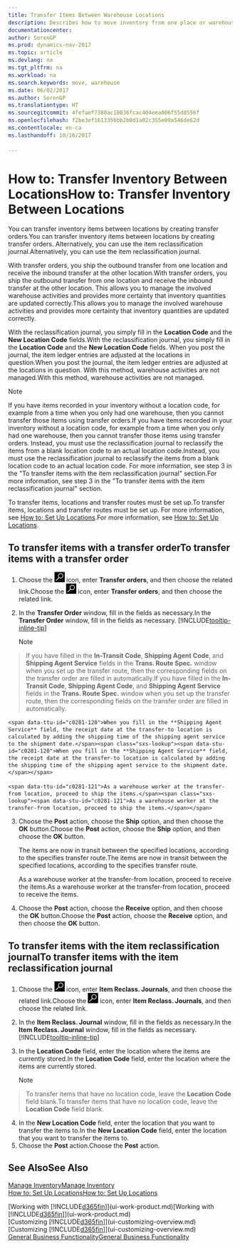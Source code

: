 ```yaml
---
title: Transfer Items Between Warehouse Locations
description: Describes how to move inventory from one place or warehouse to another, either with the reclassification journal or with transfer orders.
documentationcenter: 
author: SorenGP
ms.prod: dynamics-nav-2017
ms.topic: article
ms.devlang: na
ms.tgt_pltfrm: na
ms.workload: na
ms.search.keywords: move, warehouse
ms.date: 06/02/2017
ms.author: SorenGP
ms.translationtype: HT
ms.sourcegitcommit: 4fefaef7380ac10836fcac404eea006f55d8556f
ms.openlocfilehash: f2be3ef1613356bb2b0d1a02c355e09a546de62d
ms.contentlocale: en-ca
ms.lasthandoff: 10/16/2017

---
```

# <a name="how-to-transfer-inventory-between-locations"></a><span data-ttu-id="c0281-103">How to: Transfer Inventory Between Locations</span><span class="sxs-lookup"><span data-stu-id="c0281-103">How to: Transfer Inventory Between Locations</span></span>
<span data-ttu-id="c0281-104">You can transfer inventory items between locations by creating transfer orders.</span><span class="sxs-lookup"><span data-stu-id="c0281-104">You can transfer inventory items between locations by creating transfer orders.</span></span> <span data-ttu-id="c0281-105">Alternatively, you can use the item reclassification journal.</span><span class="sxs-lookup"><span data-stu-id="c0281-105">Alternatively, you can use the item reclassification journal.</span></span>

<span data-ttu-id="c0281-106">With transfer orders, you ship the outbound transfer from one location and receive the inbound transfer at the other location.</span><span class="sxs-lookup"><span data-stu-id="c0281-106">With transfer orders, you ship the outbound transfer from one location and receive the inbound transfer at the other location.</span></span> <span data-ttu-id="c0281-107">This allows you to manage the involved warehouse activities and provides more certainty that inventory quantities are updated correctly.</span><span class="sxs-lookup"><span data-stu-id="c0281-107">This allows you to manage the involved warehouse activities and provides more certainty that inventory quantities are updated correctly.</span></span>

<span data-ttu-id="c0281-108">With the reclassification journal, you simply fill in the **Location Code** and the **New Location Code** fields.</span><span class="sxs-lookup"><span data-stu-id="c0281-108">With the reclassification journal, you simply fill in the **Location Code** and the **New Location Code** fields.</span></span> <span data-ttu-id="c0281-109">When you post the journal, the item ledger entries are adjusted at the locations in question.</span><span class="sxs-lookup"><span data-stu-id="c0281-109">When you post the journal, the item ledger entries are adjusted at the locations in question.</span></span> <span data-ttu-id="c0281-110">With this method, warehouse activities are not managed.</span><span class="sxs-lookup"><span data-stu-id="c0281-110">With this method, warehouse activities are not managed.</span></span>

> [!NOTE]  
>   <span data-ttu-id="c0281-111">If you have items recorded in your inventory without a location code, for example from a time when you only had one warehouse, then you cannot transfer those items using transfer orders.</span><span class="sxs-lookup"><span data-stu-id="c0281-111">If you have items recorded in your inventory without a location code, for example from a time when you only had one warehouse, then you cannot transfer those items using transfer orders.</span></span> <span data-ttu-id="c0281-112">Instead, you must use the reclassification journal to reclassify the items from a blank location code to an actual location code.</span><span class="sxs-lookup"><span data-stu-id="c0281-112">Instead, you must use the reclassification journal to reclassify the items from a blank location code to an actual location code.</span></span>  <span data-ttu-id="c0281-113">For more information, see step 3 in the "To transfer items with the item reclassification journal" section.</span><span class="sxs-lookup"><span data-stu-id="c0281-113">For more information, see step 3 in the "To transfer items with the item reclassification journal" section.</span></span>

<span data-ttu-id="c0281-114">To transfer items, locations and transfer routes must be set up.</span><span class="sxs-lookup"><span data-stu-id="c0281-114">To transfer items, locations and transfer routes must be set up.</span></span> <span data-ttu-id="c0281-115">For more information, see [How to: Set Up Locations](inventory-how-setup-locations.md).</span><span class="sxs-lookup"><span data-stu-id="c0281-115">For more information, see [How to: Set Up Locations](inventory-how-setup-locations.md).</span></span>

## <a name="to-transfer-items-with-a-transfer-order"></a><span data-ttu-id="c0281-116">To transfer items with a transfer order</span><span class="sxs-lookup"><span data-stu-id="c0281-116">To transfer items with a transfer order</span></span>
1. <span data-ttu-id="c0281-117">Choose the ![Search for Page or Report](media/ui-search/search_small.png "Search for Page or Report icon") icon, enter **Transfer orders**, and then choose the related link.</span><span class="sxs-lookup"><span data-stu-id="c0281-117">Choose the ![Search for Page or Report](media/ui-search/search_small.png "Search for Page or Report icon") icon, enter **Transfer orders**, and then choose the related link.</span></span>
2. <span data-ttu-id="c0281-118">In the **Transfer Order** window, fill in the fields as necessary.</span><span class="sxs-lookup"><span data-stu-id="c0281-118">In the **Transfer Order** window, fill in the fields as necessary.</span></span> [!INCLUDE[tooltip-inline-tip](includes/tooltip-inline-tip_md.md)]

    > [!NOTE]  
>   <span data-ttu-id="c0281-119">If you have filled in the **In-Transit Code**, **Shipping Agent Code**, and **Shipping Agent Service** fields in the **Trans. Route Spec.** window when you set up the transfer route, then the corresponding fields on the transfer order are filled in automatically.</span><span class="sxs-lookup"><span data-stu-id="c0281-119">If you have filled in the **In-Transit Code**, **Shipping Agent Code**, and **Shipping Agent Service** fields in the **Trans. Route Spec.** window when you set up the transfer route, then the corresponding fields on the transfer order are filled in automatically.</span></span>

    <span data-ttu-id="c0281-120">When you fill in the **Shipping Agent Service** field, the receipt date at the transfer-to location is calculated by adding the shipping time of the shipping agent service to the shipment date.</span><span class="sxs-lookup"><span data-stu-id="c0281-120">When you fill in the **Shipping Agent Service** field, the receipt date at the transfer-to location is calculated by adding the shipping time of the shipping agent service to the shipment date.</span></span>

    <span data-ttu-id="c0281-121">As a warehouse worker at the transfer-from location, proceed to ship the items.</span><span class="sxs-lookup"><span data-stu-id="c0281-121">As a warehouse worker at the transfer-from location, proceed to ship the items.</span></span>
3. <span data-ttu-id="c0281-122">Choose the **Post** action, choose the **Ship** option, and then choose the **OK** button.</span><span class="sxs-lookup"><span data-stu-id="c0281-122">Choose the **Post** action, choose the **Ship** option, and then choose the **OK** button.</span></span>

    <span data-ttu-id="c0281-123">The items are now in transit between the specified locations, according to the specifies transfer route.</span><span class="sxs-lookup"><span data-stu-id="c0281-123">The items are now in transit between the specified locations, according to the specifies transfer route.</span></span>

    <span data-ttu-id="c0281-124">As a warehouse worker at the transfer-from location, proceed to receive the items.</span><span class="sxs-lookup"><span data-stu-id="c0281-124">As a warehouse worker at the transfer-from location, proceed to receive the items.</span></span>
4. <span data-ttu-id="c0281-125">Choose the **Post** action, choose the **Receive** option, and then choose the **OK** button.</span><span class="sxs-lookup"><span data-stu-id="c0281-125">Choose the **Post** action, choose the **Receive** option, and then choose the **OK** button.</span></span>

## <a name="to-transfer-items-with-the-item-reclassification-journal"></a><span data-ttu-id="c0281-126">To transfer items with the item reclassification journal</span><span class="sxs-lookup"><span data-stu-id="c0281-126">To transfer items with the item reclassification journal</span></span>
1. <span data-ttu-id="c0281-127">Choose the ![Search for Page or Report](media/ui-search/search_small.png "Search for Page or Report icon") icon, enter **Item Reclass. Journals**, and then choose the related link.</span><span class="sxs-lookup"><span data-stu-id="c0281-127">Choose the ![Search for Page or Report](media/ui-search/search_small.png "Search for Page or Report icon") icon, enter **Item Reclass. Journals**, and then choose the related link.</span></span>
2. <span data-ttu-id="c0281-128">In the **Item Reclass. Journal** window, fill in the fields as necessary.</span><span class="sxs-lookup"><span data-stu-id="c0281-128">In the **Item Reclass. Journal** window, fill in the fields as necessary.</span></span> [!INCLUDE[tooltip-inline-tip](includes/tooltip-inline-tip_md.md)]
3. <span data-ttu-id="c0281-129">In the **Location Code** field, enter the location where the items are currently stored.</span><span class="sxs-lookup"><span data-stu-id="c0281-129">In the **Location Code** field, enter the location where the items are currently stored.</span></span>

    > [!NOTE]  
>   <span data-ttu-id="c0281-130">To transfer items that have no location code, leave the **Location Code** field blank.</span><span class="sxs-lookup"><span data-stu-id="c0281-130">To transfer items that have no location code, leave the **Location Code** field blank.</span></span>
4. <span data-ttu-id="c0281-131">In the **New Location Code** field, enter the location that you want to transfer the items to.</span><span class="sxs-lookup"><span data-stu-id="c0281-131">In the **New Location Code** field, enter the location that you want to transfer the items to.</span></span>
5. <span data-ttu-id="c0281-132">Choose the **Post** action.</span><span class="sxs-lookup"><span data-stu-id="c0281-132">Choose the **Post** action.</span></span>

## <a name="see-also"></a><span data-ttu-id="c0281-133">See Also</span><span class="sxs-lookup"><span data-stu-id="c0281-133">See Also</span></span>
[<span data-ttu-id="c0281-134">Manage Inventory</span><span class="sxs-lookup"><span data-stu-id="c0281-134">Manage Inventory</span></span>](inventory-manage-inventory.md)  
[<span data-ttu-id="c0281-135">How to: Set Up Locations</span><span class="sxs-lookup"><span data-stu-id="c0281-135">How to: Set Up Locations</span></span>](inventory-how-setup-locations.md)  

<span data-ttu-id="c0281-136">[Working with [!INCLUDE[d365fin](includes/d365fin_md.md)]](ui-work-product.md)</span><span class="sxs-lookup"><span data-stu-id="c0281-136">[Working with [!INCLUDE[d365fin](includes/d365fin_md.md)]](ui-work-product.md)</span></span>  
<span data-ttu-id="c0281-137">[Customizing [!INCLUDE[d365fin](includes/d365fin_md.md)]](ui-customizing-overview.md)</span><span class="sxs-lookup"><span data-stu-id="c0281-137">[Customizing [!INCLUDE[d365fin](includes/d365fin_md.md)]](ui-customizing-overview.md)</span></span>  
[<span data-ttu-id="c0281-138">General Business Functionality</span><span class="sxs-lookup"><span data-stu-id="c0281-138">General Business Functionality</span></span>](ui-across-business-areas.md)

##

